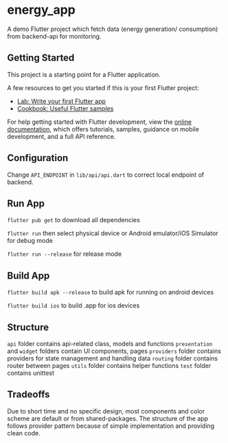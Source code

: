 # energy_app

A demo Flutter project which fetch data (energy generation/ consumption) from backend-api for monitoring. 

## Getting Started

This project is a starting point for a Flutter application.

A few resources to get you started if this is your first Flutter project:

- [Lab: Write your first Flutter app](https://docs.flutter.dev/get-started/codelab)
- [Cookbook: Useful Flutter samples](https://docs.flutter.dev/cookbook)

For help getting started with Flutter development, view the
[online documentation](https://docs.flutter.dev/), which offers tutorials,
samples, guidance on mobile development, and a full API reference.

## Configuration 

Change `API_ENDPOINT` in `lib/api/api.dart` to correct local endpoint of backend.



## Run App

`flutter pub get` to download all dependencies

`flutter run` then select physical device or Android emulator/iOS Simulator for debug mode

`flutter run --release` for release mode

## Build App

`flutter build apk --release` to build apk for running on android devices

`flutter build ios` to build .app for ios devices

## Structure

`api` folder contains api-related class, models and functions
`presentation` and `widget` folders contain UI components, pages
`providers` folder contains providers for state management and handling data
`routing` folder contains router between pages
`utils` folder contains helper functions
`test` folder contains unittest

## Tradeoffs

Due to short time and no specific design, most components and color scheme are default or from shared-packages. The structure of the app follows provider pattern because of simple implementation and providing clean code.
